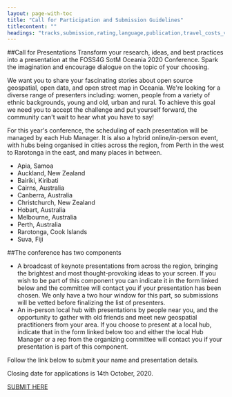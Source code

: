 ```yaml
---
layout: page-with-toc
title: "Call for Participation and Submission Guidelines"
titlecontent: ""
headings: "tracks,submission,rating,language,publication,travel_costs_visa,committee,timeline_deadlines,submit"
---
```


##Call for Presentations
Transform your research, ideas, and best practices into a presentation at the FOSS4G SotM Oceania 2020 Conference. Spark the imagination and encourage dialogue on the topic of your choosing.

We want you to share your fascinating stories about open source geospatial, open data, and open street map in Oceania. We're looking for a diverse range of presenters including: women, people from a variety of ethnic backgrounds, young and old, urban and rural. To achieve this goal we need you to accept the challenge and put yourself forward, the community can't wait to hear what you have to say!

For this year's conference, the scheduling of each presentation will be managed by each Hub Manager. It is also a hybrid online/in-person event, with hubs being organised in cities across the region, from Perth in the west to Rarotonga in the east, and many places in between. 

* Apia, Samoa
* Auckland, New Zealand
* Bairiki, Kiribati
* Cairns, Australia
* Canberra, Australia
* Christchurch, New Zealand
* Hobart, Australia
* Melbourne, Australia
* Perth, Australia 
* Rarotonga, Cook Islands
* Suva, Fiji

##The conference has two components

* A broadcast of keynote presentations from across the region, bringing the brightest and most thought-provoking ideas to your screen. If you wish to be part of this component you can indicate it in the form linked below and the committee will contact you if your presentation has been chosen. We only have a two hour window for this part, so submissions will be vetted before finalizing the list of presenters.  
* An in-person local hub with presentations by people near you, and the opportunity to gather with old friends and meet new geospatial practitioners from your area. If you choose to present at a local hub, indicate that in the form linked below too and either the local Hub Manager or a rep from the organizing committee will contact you if your presentation is part of this component.

Follow the link below to submit your name and presentation details.

Closing date for applications is 14th October, 2020.

[SUBMIT HERE](https://docs.google.com/forms/d/e/1FAIpQLSd8aZjlZvP5ArubK0DkcIfEUIZnyxZLy1pNFS0p4YafKSo4LA/viewform)
